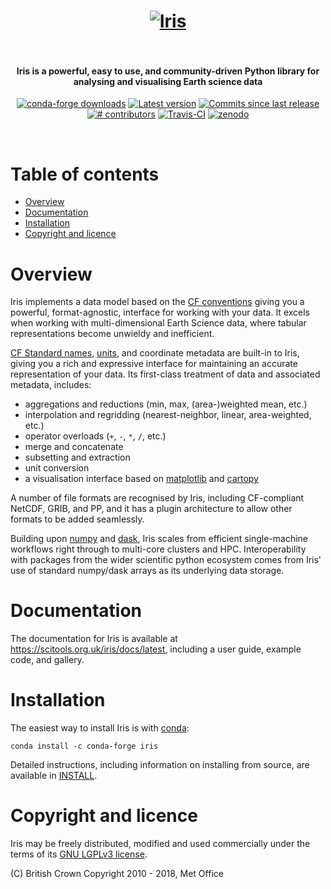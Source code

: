 <h1 align="center">
  <a href="https://scitools.org.uk/iris/docs/latest/" style="display: block; margin: 0 auto;">
   <img src="https://raw.githubusercontent.com/pelson/iris/markdown_readme/docs/iris/src/_static/logo_banner.png"
        style="max-width: 40%;" alt="Iris"></a><br>
</h1>

<h4 align="center">
    Iris is a powerful, easy to use, and community-driven Python library for
    analysing and visualising Earth science data
</h4>

<p align="center">
<!-- https://shields.io/ is a good source of these -->
<a href="https://anaconda.org/conda-forge/iris">
<img src="https://img.shields.io/conda/dn/conda-forge/iris.svg"
     alt="conda-forge downloads" /></a>
<a href="https://github.com/SciTools/iris/releases">
<img src="https://img.shields.io/github/tag/SciTools/iris.svg"
     alt="Latest version" /></a>
<a href="https://github.com/SciTools/iris/commits/master">
<img src="https://img.shields.io/github/commits-since/SciTools/iris/latest.svg"
     alt="Commits since last release" /></a>
<a href="https://github.com/SciTools/iris/graphs/contributors">
<img src="https://img.shields.io/github/contributors/SciTools/iris.svg"
     alt="# contributors" /></a>
<a href="https://travis-ci.org/SciTools/iris/branches">
<img src="https://api.travis-ci.org/repositories/SciTools/iris.svg?branch=master"
     alt="Travis-CI" /></a>
<a href="https://zenodo.org/badge/latestdoi/5312648">
<img src="https://zenodo.org/badge/5312648.svg"
     alt="zenodo" /></a>
</p>
<br>

<!-- NOTE: toc auto-generated with https://github.com/frnmst/md-toc:
   $ md_toc github README.md -i
-->

<h1>Table of contents</h1>

[](TOC)

+ [Overview](#overview)
+ [Documentation](#documentation)
+ [Installation](#installation)
+ [Copyright and licence](#copyright-and-licence)

[](TOC)

# Overview

Iris implements a data model based on the [CF conventions](http://cfconventions.org/)
giving you a powerful, format-agnostic, interface for working with your data.
It excels when working with multi-dimensional Earth Science data, where tabular
representations become unwieldy and inefficient.

[CF Standard names](http://cfconventions.org/standard-names.html),
[units](https://github.com/SciTools/cf_units), and coordinate metadata
are built-in to Iris, giving you a rich and expressive interface for maintaining
an accurate representation of your data. Its first-class treatment of data and
associated metadata, includes:

  * aggregations and reductions (min, max, (area-)weighted mean, etc.)
  * interpolation and regridding (nearest-neighbor, linear, area-weighted, etc.)
  * operator overloads (``+``, ``-``, ``*``, ``/``, etc.)
  * merge and concatenate
  * subsetting and extraction
  * unit conversion
  * a visualisation interface based on [matplotlib](https://matplotlib.org/) and
    [cartopy](https://scitools.org.uk/cartopy/docs/latest/)

A number of file formats are recognised by Iris, including CF-compliant NetCDF, GRIB,
and PP, and it has a plugin architecture to allow other formats to be added seamlessly.

Building upon [numpy](http://www.numpy.org/) and [dask](https://dask.pydata.org/en/latest/),
Iris scales from efficient single-machine workflows right through to multi-core clusters and HPC.
Interoperability with packages from the wider scientific python ecosystem comes from Iris'
use of standard numpy/dask arrays as its underlying data storage.


# Documentation

The documentation for Iris is available at <https://scitools.org.uk/iris/docs/latest>,
including a user guide, example code, and gallery.

# Installation

The easiest way to install Iris is with [conda](https://conda.io/miniconda.html):

    conda install -c conda-forge iris

Detailed instructions, including information on installing from source,
are available in [INSTALL](INSTALL).


# Copyright and licence

Iris may be freely distributed, modified and used commercially under the terms
of its [GNU LGPLv3 license](COPYING.LESSER).


(C) British Crown Copyright 2010 - 2018, Met Office
